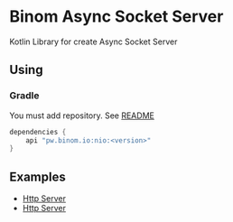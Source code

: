 # Binom Async Socket Server
Kotlin Library for create Async Socket Server

## Using
### Gradle
You must add repository. See [README](../README.md)
```groovy
dependencies {
    api "pw.binom.io:nio:<version>"
}
```

## Examples
* [Http Server](../examples/httpServer)
* [Http Server](../examples/clienthttp)
